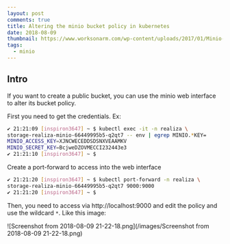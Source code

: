 ```yaml
---
layout: post
comments: true
title: Altering the minio bucket policy in kubernetes
date: 2018-08-09
thumbnail: https://www.worksonarm.com/wp-content/uploads/2017/01/Minio-Logo.jpg
tags:
  - minio
---
```

## Intro

If you want to create a public bucket, you can use the minio web interface to alter its bucket policy.

First you need to get the credentials. Ex:

```sh
✔ 21:21:09 [inspiron3647] ~ $ kubectl exec -it -n realiza \
storage-realiza-minio-66449995b5-q2qt7 -- env | egrep MINIO.*KEY=
MINIO_ACCESS_KEY=XJNCWECEDDSDSNXVEAAMKV
MINIO_SECRET_KEY=BcjweDZOVMECCI232443e3
✔ 21:21:10 [inspiron3647] ~ $
```

Create a port-forward to access into the web interface

```sh
✔ 21:21:20 [inspiron3647] ~ $ kubectl port-forward -n realiza \
storage-realiza-minio-66449995b5-q2qt7 9000:9000
✔ 21:21:20 [inspiron3647] ~ $
``` 

Then, you need to access via http://localhost:9000 and edit the policy and use the wildcard `*`. Like this image:

![Screenshot from 2018-08-09 21-22-18.png](/images/Screenshot from 2018-08-09 21-22-18.png)

